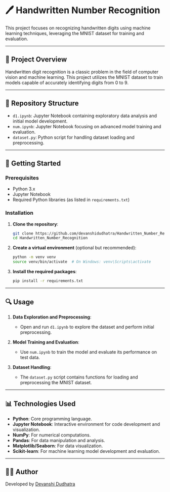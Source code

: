 # 🖊️ Handwritten Number Recognition

This project focuses on recognizing handwritten digits using machine learning techniques, leveraging the MNIST dataset for training and evaluation.

---

## 📝 Project Overview

Handwritten digit recognition is a classic problem in the field of computer vision and machine learning. This project utilizes the MNIST dataset to train models capable of accurately identifying digits from 0 to 9.

---

## 📂 Repository Structure

- `d1.ipynb`: Jupyter Notebook containing exploratory data analysis and initial model development.
- `num.ipynb`: Jupyter Notebook focusing on advanced model training and evaluation.
- `dataset.py`: Python script for handling dataset loading and preprocessing.

---

## 🚀 Getting Started

### Prerequisites

- Python 3.x
- Jupyter Notebook
- Required Python libraries (as listed in `requirements.txt`)

### Installation

1. **Clone the repository**:

   ```bash
   git clone https://github.com/devanshidudhatra/Handwritten_Number_Recognition.git
   cd Handwritten_Number_Recognition
   ```

2. **Create a virtual environment** (optional but recommended):

   ```bash
   python -m venv venv
   source venv/bin/activate  # On Windows: venv\Scripts\activate
   ```

3. **Install the required packages**:

   ```bash
   pip install -r requirements.txt
   ```

---

## 🔍 Usage

1. **Data Exploration and Preprocessing**:
   - Open and run `d1.ipynb` to explore the dataset and perform initial preprocessing.

2. **Model Training and Evaluation**:
   - Use `num.ipynb` to train the model and evaluate its performance on test data.

3. **Dataset Handling**:
   - The `dataset.py` script contains functions for loading and preprocessing the MNIST dataset.

---

## 📊 Technologies Used

- **Python**: Core programming language.
- **Jupyter Notebook**: Interactive environment for code development and visualization.
- **NumPy**: For numerical computations.
- **Pandas**: For data manipulation and analysis.
- **Matplotlib/Seaborn**: For data visualization.
- **Scikit-learn**: For machine learning model development and evaluation.

---

## 👩‍💻 Author

Developed by [Devanshi Dudhatra](https://github.com/devanshidudhatra)
